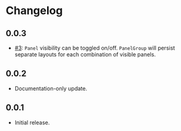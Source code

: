 # Changelog

## 0.0.3
* [#3](https://github.com/bvaughn/react-resizable-panels/issues/3): `Panel` visibility can be toggled on/off. `PanelGroup` will persist separate layouts for each combination of visible panels.

## 0.0.2
* Documentation-only update.

## 0.0.1
* Initial release.
